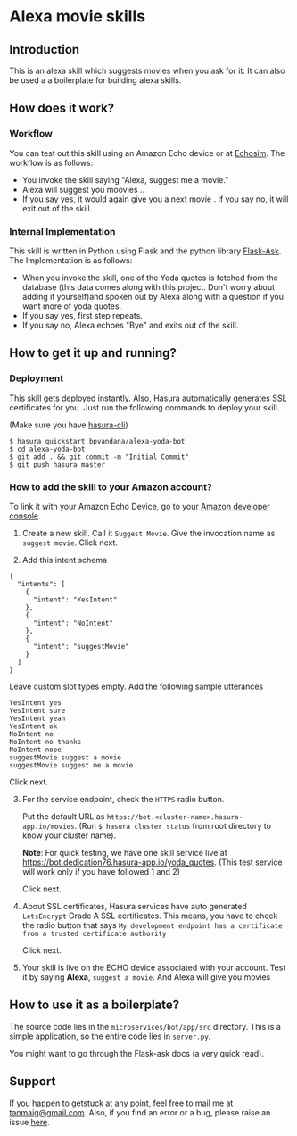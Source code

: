 # Alexa movie skills

## Introduction

This is an alexa skill which suggests movies  when you ask for it. It can also be used a a boilerplate for building alexa skills.

## How does it work?

### Workflow
You can test out this skill using an Amazon Echo device or at [Echosim](https://echosim.io). The workflow is as follows:
- You invoke the skill saying "Alexa, suggest me a movie."
- Alexa will suggest you moovies ..
- If you say yes, it would again give you a next movie  . If you say no, it will exit out of the skiil.

### Internal Implementation

This skill is written in Python using Flask and the python library [Flask-Ask](https://github.com/johnwheeler/flask-ask). The Implementation is as follows:
- When you invoke the skill, one of the Yoda quotes is fetched from the database (this data comes along with this project. Don't worry about adding it yourself)and spoken out by Alexa along with a question if you want more of yoda quotes.
- If you say yes, first step repeats.
- If you say no, Alexa echoes "Bye" and exits out of the skill.

## How to get it up and running?

### Deployment
This skill gets deployed instantly. Also, Hasura automatically generates SSL certificates for you. Just run the following commands to deploy your skill.

(Make sure you have [hasura-cli](https://docs.hasura.io/0.15/manual/install-hasura-cli.html))

```
$ hasura quickstart bpvandana/alexa-yoda-bot
$ cd alexa-yoda-bot
$ git add . && git commit -m "Initial Commit"
$ git push hasura master
```

### How to add the skill to your Amazon account?

To link it with your Amazon Echo Device, go to your [Amazon developer console](https://developer.amazon.com/edw/home.html#/skills).

1. Create a new skill. Call it `Suggest Movie`. Give the invocation name as `suggest movie`. Click next.

2. Add this intent schema
```
{
  "intents": [
    {
      "intent": "YesIntent"
    },
    {
      "intent": "NoIntent"
    },
    {
      "intent": "suggestMovie"
    }
  ]
}
```

Leave custom slot types empty. Add the following sample utterances

```
YesIntent yes
YesIntent sure
YesIntent yeah
YesIntent ok
NoIntent no
NoIntent no thanks
NoIntent nope
suggestMovie suggest a movie
suggestMovie suggest me a movie
```

   Click next.

3. For the service endpoint, check the `HTTPS` radio button.

	Put the default URL as `https://bot.<cluster-name>.hasura-app.io/movies`. (Run `$ hasura cluster status` from root directory to know your cluster name).

	**Note**: For quick testing, we have one skill service live at https://bot.dedication76.hasura-app.io/yoda_quotes. (This test service will work only if you have followed 1 and 2)

	Click next.

4. About SSL certificates, Hasura services have auto generated `LetsEncrypt` Grade A SSL certificates. This means, you have to check the radio button that says `My development endpoint has a certificate from a trusted certificate authority`

	Click next.

5. Your skill is live on the ECHO device associated with your account. Test it by saying **Alexa**, `suggest a movie`. And Alexa will give you movies

## How to use it as a boilerplate?

The source code lies in the `microservices/bot/app/src` directory. This is a simple application, so the entire code lies in `server.py`.

You might want to go through the Flask-ask docs (a very quick read).

## Support

If you happen to getstuck at any point, feel free to mail me at tanmaig@gmail.com. Also, if you find an error or a bug, please raise an issue [here](https://github.com/bpvandana/alexa-movie).
